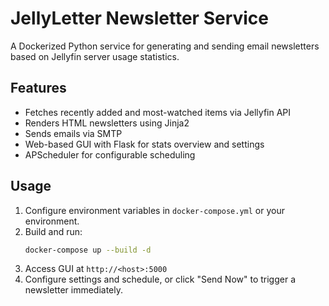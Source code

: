 # JellyLetter Newsletter Service

A Dockerized Python service for generating and sending email newsletters based on Jellyfin server usage statistics.

## Features

- Fetches recently added and most-watched items via Jellyfin API
- Renders HTML newsletters using Jinja2
- Sends emails via SMTP
- Web-based GUI with Flask for stats overview and settings
- APScheduler for configurable scheduling

## Usage

1. Configure environment variables in `docker-compose.yml` or your environment.
2. Build and run:
   ```bash
   docker-compose up --build -d
   ```
3. Access GUI at `http://<host>:5000`
4. Configure settings and schedule, or click "Send Now" to trigger a newsletter immediately.
